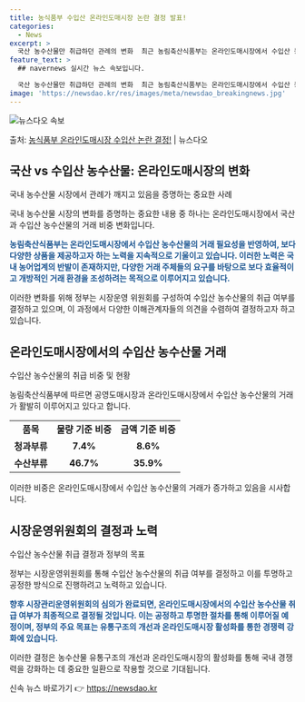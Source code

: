 ```yaml
---
title: 농식품부 수입산 온라인도매시장 논란 결정 발표!
categories:
  - News
excerpt: >
  국산 농수산물만 취급하던 관례의 변화  최근 농림축산식품부는 온라인도매시장에서 수입산 농수산물의 취급 여부를…
feature_text: >
  ## navernews 실시간 뉴스 속보입니다.

  국산 농수산물만 취급하던 관례의 변화  최근 농림축산식품부는 온라인도매시장에서 수입산 농수산물의 취급 여부를…
image: 'https://newsdao.kr/res/images/meta/newsdao_breakingnews.jpg'
---
```


![뉴스다오 속보](https://newsdao.kr/res/images/meta/newsdao_breakingnews.jpg)

<p>출처: <a href="https://newsdao.kr/4561" rel="dofollow">농식품부 온라인도매시장 수입산 논란 결정!</a> | 뉴스다오</p>

<h2 data-ke-size="size26">국산 vs 수입산 농수산물: 온라인도매시장의 변화</h2>
국내 농수산물 시장에서 관례가 깨지고 있음을 증명하는 중요한 사례

국내 농수산물 시장의 변화를 증명하는 중요한 내용 중 하나는 온라인도매시장에서 국산과 수입산 농수산물의 거래 비중 변화입니다.

<p data-ke-size="size16"><b><span style="color: #1a5490;">농림축산식품부는 온라인도매시장에서 수입산 농수산물의 거래 필요성을 반영하여, 보다 다양한 상품을 제공하고자 하는 노력을 지속적으로 기울이고 있습니다. 이러한 노력은 국내 농어업계의 반발이 존재하지만, 다양한 거래 주체들의 요구를 바탕으로 보다 효율적이고 개방적인 거래 환경을 조성하려는 목적으로 이루어지고 있습니다.</span></b></p>

이러한 변화를 위해 정부는 시장운영 위원회를 구성하여 수입산 농수산물의 취급 여부를 결정하고 있으며, 이 과정에서 다양한 이해관계자들의 의견을 수렴하여 결정하고자 하고 있습니다.

<h2 data-ke-size="size26">온라인도매시장에서의 수입산 농수산물 거래</h2>
수입산 농수산물의 취급 비중 및 현황

농림축산식품부에 따르면 공영도매시장과 온라인도매시장에서 수입산 농수산물의 거래가 활발히 이루어지고 있다고 합니다.

<table>
  <tr>
    <td style="text-align: center; height: 17px;"><b>품목</b></td>
    <td style="text-align: center; height: 17px;"><b>물량 기준 비중</b></td>
    <td style="text-align: center; height: 17px;"><b>금액 기준 비중</b></td>
  </tr>
  <tr>
    <td style="text-align: center; height: 17px;"><b>청과부류</b></td>
    <td style="text-align: center; height: 17px;"><b>7.4%</b></td>
    <td style="text-align: center; height: 17px;"><b>8.6%</b></td>
  </tr>
  <tr>
    <td style="text-align: center; height: 17px;"><b>수산부류</b></td>
    <td style="text-align: center; height: 17px;"><b>46.7%</b></td>
    <td style="text-align: center; height: 17px;"><b>35.9%</b></td>
  </tr>
</table>

이러한 비중은 온라인도매시장에서 수입산 농수산물의 거래가 증가하고 있음을 시사합니다.

<h2 data-ke-size="size26">시장운영위원회의 결정과 노력</h2>
수입산 농수산물 취급 결정과 정부의 목표

정부는 시장운영위원회를 통해 수입산 농수산물의 취급 여부를 결정하고 이를 투명하고 공정한 방식으로 진행하려고 노력하고 있습니다.

<p data-ke-size="size16"><b><span style="color: #1a5490;">향후 시장관리운영위원회의 심의가 완료되면, 온라인도매시장에서의 수입산 농수산물 취급 여부가 최종적으로 결정될 것입니다. 이는 공정하고 투명한 절차를 통해 이루어질 예정이며, 정부의 주요 목표는 유통구조의 개선과 온라인도매시장 활성화를 통한 경쟁력 강화에 있습니다.</span></b></p>

이러한 결정은 농수산물 유통구조의 개선과 온라인도매시장의 활성화를 통해 국내 경쟁력을 강화하는 데 중요한 일환으로 작용할 것으로 기대됩니다. 

신속 뉴스 바로가기 👉 <a href="https://newsdao.kr" rel="dofollow">https://newsdao.kr</a>


